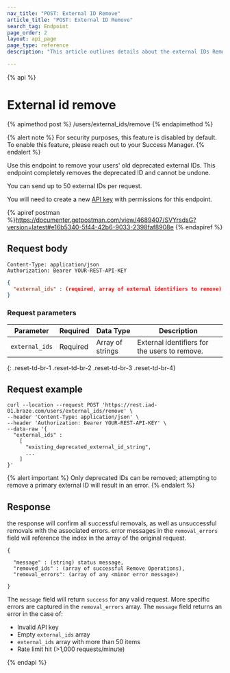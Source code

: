 ```yaml
---
nav_title: "POST: External ID Remove"
article_title: "POST: External ID Remove"
search_tag: Endpoint
page_order: 2
layout: api_page
page_type: reference
description: "This article outlines details about the external IDs Remove endpoint."

---
```

{% api %}
# External id remove
{% apimethod post %}
/users/external_ids/remove
{% endapimethod %}

{% alert note %}
For security purposes, this feature is disabled by default. To enable this feature, please reach out to your Success Manager.
{% endalert %}

Use this endpoint to remove your users' old deprecated external IDs. This endpoint completely removes the deprecated ID and cannot be undone.

You can send up to 50 external IDs per request.

You will need to create a new [API key]({{site.baseurl}}/api/api_key/) with permissions for this endpoint.

{% apiref postman %}https://documenter.getpostman.com/view/4689407/SVYrsdsG?version=latest#e16b5340-5f44-42b6-9033-2398faf8908e {% endapiref %}

## Request body

```
Content-Type: application/json
Authorization: Bearer YOUR-REST-API-KEY
```

```json
{
  "external_ids" : (required, array of external identifiers to remove)
}
```

### Request parameters

| Parameter | Required | Data Type | Description |
| --------- | ---------| --------- | ----------- |
| `external_ids` | Required | Array of strings | External identifiers for the users to remove. |
{: .reset-td-br-1 .reset-td-br-2 .reset-td-br-3  .reset-td-br-4}

## Request example
```
curl --location --request POST 'https://rest.iad-01.braze.com/users/external_ids/remove' \
--header 'Content-Type: application/json' \
--header 'Authorization: Bearer YOUR-REST-API-KEY' \
--data-raw '{
  "external_ids" : 
    [
      "existing_deprecated_external_id_string",
      ...
    ]
}'
```
{% alert important %}
Only deprecated IDs can be removed; attempting to remove a primary external ID will result in an error.
{% endalert %}

## Response 
the response will confirm all successful removals, as well as unsuccessful removals with the associated errors. error messages in the `removal_errors` field will reference the index in the array of the original request.

```
{

  "message" : (string) status message,
  "removed_ids" : (array of successful Remove Operations),
  "removal_errors": (array of any <minor error message>)

}
```

The `message` field will return `success` for any valid request. More specific errors are captured in the `removal_errors` array. The `message` field returns an error in the case of:
- Invalid API key
- Empty `external_ids` array
- `external_ids` array with more than 50 items
- Rate limit hit (>1,000 requests/minute)

{% endapi %}
